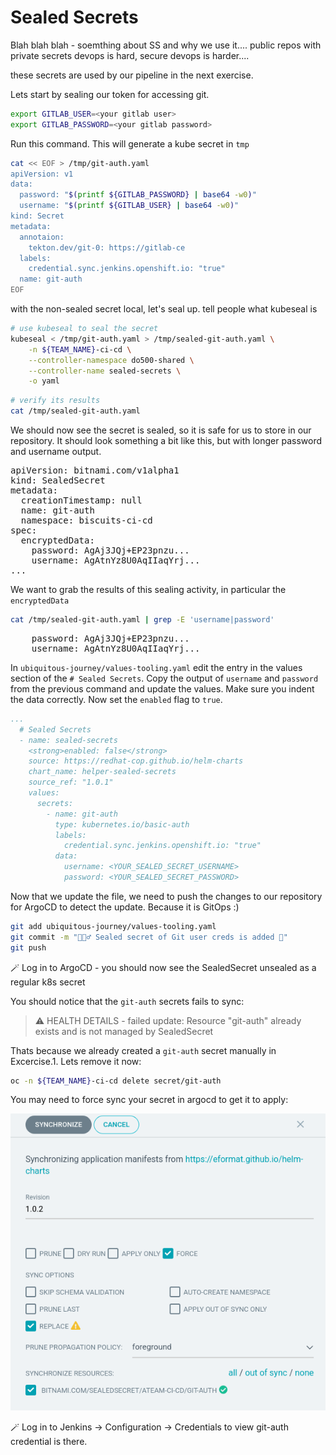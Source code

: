 # Sealed Secrets
Blah blah blah - soemthing about SS and why we use it....
public repos with private secrets
devops is hard, secure devops is harder....

these secrets are used by our pipeline in the next exercise.

Lets start by sealing our token for accessing git.
```bash
export GITLAB_USER=<your gitlab user>
export GITLAB_PASSWORD=<your gitlab password>
```

Run this command. This will generate a kube secret in `tmp`
```bash
cat << EOF > /tmp/git-auth.yaml
apiVersion: v1
data:
  password: "$(printf ${GITLAB_PASSWORD} | base64 -w0)"
  username: "$(printf ${GITLAB_USER} | base64 -w0)"
kind: Secret
metadata:
  annotaion:
    tekton.dev/git-0: https://gitlab-ce
  labels:
    credential.sync.jenkins.openshift.io: "true"
  name: git-auth
EOF
```

with the non-sealed secret local, let's seal up. 
tell people what kubeseal is
```bash
# use kubeseal to seal the secret
kubeseal < /tmp/git-auth.yaml > /tmp/sealed-git-auth.yaml \
    -n ${TEAM_NAME}-ci-cd \
    --controller-namespace do500-shared \
    --controller-name sealed-secrets \
    -o yaml
```
```bash
# verify its results
cat /tmp/sealed-git-auth.yaml 
```

We should now see the secret is sealed, so it is safe for us to store in our repository. It should look something a bit like this, but with longer password and username output.
<pre>
apiVersion: bitnami.com/v1alpha1
kind: SealedSecret
metadata:
  creationTimestamp: null
  name: git-auth
  namespace: biscuits-ci-cd
spec:
  encryptedData:
    password: AgAj3JQj+EP23pnzu...
    username: AgAtnYz8U0AqIIaqYrj...
...
</pre>

We want to grab the results of this sealing activity, in particular the `encryptedData`

```bash
cat /tmp/sealed-git-auth.yaml | grep -E 'username|password'
```
<pre>
    password: AgAj3JQj+EP23pnzu...
    username: AgAtnYz8U0AqIIaqYrj...
</pre>

In `ubiquitous-journey/values-tooling.yaml` edit the entry in the values section of the `# Sealed Secrets`. Copy the output of `username` and `password` from the previous command and update the values. Make sure you indent the data correctly. Now set the `enabled` flag to `true`.
```yaml
...
  # Sealed Secrets
  - name: sealed-secrets
    <strong>enabled: false</strong>
    source: https://redhat-cop.github.io/helm-charts
    chart_name: helper-sealed-secrets
    source_ref: "1.0.1"
    values:
      secrets:
        - name: git-auth
          type: kubernetes.io/basic-auth
          labels:
            credential.sync.jenkins.openshift.io: "true"
          data:
            username: <YOUR_SEALED_SECRET_USERNAME>
            password: <YOUR_SEALED_SECRET_PASSWORD>
```

Now that we update the file, we need to push the changes to our repository for ArgoCD to detect the update. Because it is GitOps :)

```bash
git add ubiquitous-journey/values-tooling.yaml
git commit -m "🕵🏻‍♂️ Sealed secret of Git user creds is added 🔎"
git push
```

🪄 Log in to ArgoCD - you should now see the SealedSecret unsealed as a regular k8s secret

You should notice that the `git-auth` secrets fails to sync:

> :warning: HEALTH DETAILS - failed update: Resource "git-auth" already exists and is not managed by SealedSecret

Thats because we already created a `git-auth` secret manually in Excercise.1. Lets remove it now:
```bash
oc -n ${TEAM_NAME}-ci-cd delete secret/git-auth
```

You may need to force sync your secret in argocd to get it to apply:

![argocd-force-sync.png](images/argocd-force-sync.png)


🪄 Log in to Jenkins -> Configuration -> Credentials to view git-auth credential is there.

